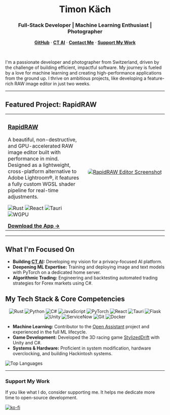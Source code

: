 <h1 align="center">Timon Käch</h1>
<h3 align="center">Full-Stack Developer | Machine Learning Enthusiast | Photographer</h3>

<p align="center">
  <a href="https://github.com/CyberTimon"><strong>GitHub</strong></a> ·
  <a href="https://www.ct-ai.ch/"><strong>CT AI</strong></a> ·
  <a href="mailto:timon@cybertimon.ch"><strong>Contact Me</strong></a> ·
  <a href="https://ko-fi.com/cybertimon"><strong>Support My Work</strong></a>
</p>

<br>

I'm a passionate developer and photographer from Switzerland, driven by the challenge of building efficient, impactful software. My journey is fueled by a love for machine learning and creating high-performance applications from the ground up. I thrive on ambitious projects, like developing a feature-rich RAW image editor in just two weeks.

---

## Featured Project: RapidRAW

<table>
  <tr>
    <td valign="top">
      <h3><a href="https://github.com/CyberTimon/RapidRAW">RapidRAW</a></h3>
      <p>A beautiful, non-destructive, and GPU-accelerated RAW image editor built with performance in mind. Designed as a lightweight, cross-platform alternative to Adobe Lightroom®, it features a fully custom WGSL shader pipeline for real-time adjustments.</p>
      <p>
        <img src="https://img.shields.io/badge/rust-%23000000.svg?style=for-the-badge&logo=rust&logoColor=white" alt="Rust"/>
        <img src="https://img.shields.io/badge/react-%2320232a.svg?style=for-the-badge&logo=react&logoColor=%2361DAFB" alt="React"/>
        <img src="https://img.shields.io/badge/Tauri-24C8DB?style=for-the-badge&logo=tauri&logoColor=white" alt="Tauri"/>
        <img src="https://img.shields.io/badge/wgpu-8A2BE2?style=for-the-badge&logo=rust&logoColor=white" alt="WGPU"/>
      </p>
      <a href="https://github.com/CyberTimon/RapidRAW/releases"><strong>Download the App →</strong></a>
    </td>
    <td width="50%" align="center">
      <a href="https://github.com/CyberTimon/RapidRAW">
        <img src="https://raw.githubusercontent.com/CyberTimon/RapidRAW/main/.github/assets/editor.png" alt="RapidRAW Editor Screenshot" style="max-width: 100%; border-radius: 8px;">
      </a>
    </td>
  </tr>
</table>

---

## What I'm Focused On

- **Building [CT AI](https://www.ct-ai.ch/):** Developing my vision for a privacy-focused AI platform.
- **Deepening ML Expertise:** Training and deploying image and text models with PyTorch on a dedicated home server.
- **Algorithmic Trading:** Engineering and backtesting automated trading strategies for Forex markets using C#.

## My Tech Stack & Core Competencies

<p align="center">
  <!-- Languages -->
  <img src="https://img.shields.io/badge/Rust-000000?style=for-the-badge&logo=rust&logoColor=white" alt="Rust"/>
  <img src="https://img.shields.io/badge/Python-3776AB?style=for-the-badge&logo=python&logoColor=white" alt="Python"/>
  <img src="https://img.shields.io/badge/C%23-239120?style=for-the-badge&logo=c-sharp&logoColor=white" alt="C#"/>
  <img src="https://img.shields.io/badge/JavaScript-F7DF1E?style=for-the-badge&logo=javascript&logoColor=black" alt="JavaScript"/>
  <!-- Frameworks & Platforms -->
  <img src="https://img.shields.io/badge/PyTorch-EE4C2C?style=for-the-badge&logo=pytorch&logoColor=white" alt="PyTorch"/>
  <img src="https://img.shields.io/badge/React-20232A?style=for-the-badge&logo=react&logoColor=61DAFB" alt="React"/>
  <img src="https://img.shields.io/badge/Tauri-24C8DB?style=for-the-badge&logo=tauri&logoColor=white" alt="Tauri"/>
  <img src="https://img.shields.io/badge/Flask-000000?style=for-the-badge&logo=flask&logoColor=white" alt="Flask"/>
  <img src="https://img.shields.io/badge/Unity-100000?style=for-the-badge&logo=unity&logoColor=white" alt="Unity"/>
  <img src="https://img.shields.io/badge/ServiceNow-569732?style=for-the-badge&logo=servicenow&logoColor=white" alt="ServiceNow"/>
  <!-- Tools & Other -->
  <img src="https://img.shields.io/badge/Git-F05032?style=for-the-badge&logo=git&logoColor=white" alt="Git"/>
  <img src="https://img.shields.io/badge/Docker-2496ED?style=for-the-badge&logo=docker&logoColor=white" alt="Docker"/>
</p>

- **Machine Learning:** Contributor to the [Open Assistant](https://open-assistant.io/) project and experienced in the full ML lifecycle.
- **Game Development:** Developed the 3D racing game [StylizedDrift](https://cybertimon.ch/stylizeddrift/) with Unity and C#.
- **Systems & Hardware:** Proficient in system modification, hardware overclocking, and building Hackintosh systems.

<p align="left">
  <img src="https://github-readme-stats.vercel.app/api/top-langs/?username=cybertimon&layout=compact&theme=tokyonight&hide_border=true&langs_count=8" alt="Top Languages" />
</p>

---

### Support My Work

If you like what I do, consider supporting me. It helps me dedicate more time to open-source development.

[![ko-fi](https://ko-fi.com/img/githubbutton_sm.svg)](https://ko-fi.com/cybertimon)
